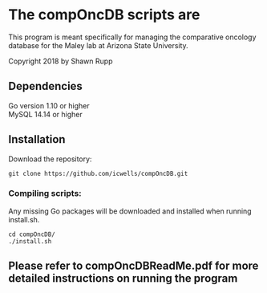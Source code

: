 # The compOncDB scripts are  
This program is meant specifically for managing the comparative oncology database for the Maley lab at Arizona State University.  

Copyright 2018 by Shawn Rupp

## Dependencies  
Go version 1.10 or higher  
MySQL 14.14 or higher  

## Installation  
Download the repository:  

	git clone https://github.com/icwells/compOncDB.git  

### Compiling scripts:
Any missing Go packages will be downloaded and installed when running install.sh.  

	cd compOncDB/  
	./install.sh  

## Please refer to compOncDBReadMe.pdf for more detailed instructions on running the program  
